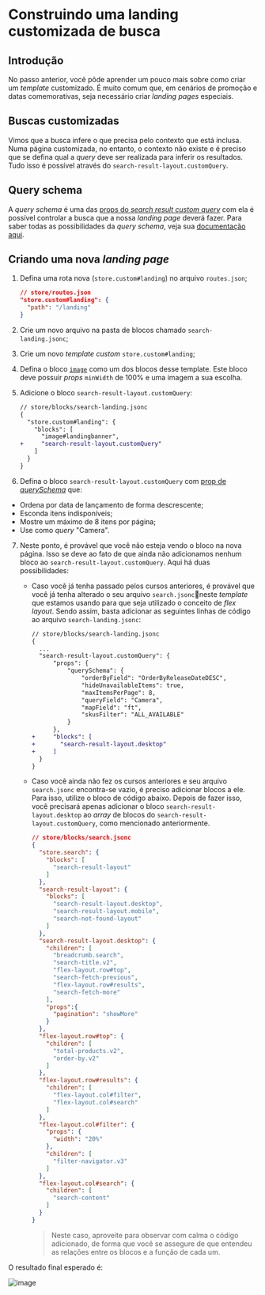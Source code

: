 # Construindo uma landing customizada de busca

## Introdução

No passo anterior, você pôde aprender um pouco mais sobre como criar um _template_ customizado. É muito comum que, em cenários de promoção e datas comemorativas, seja necessário criar _landing pages_ especiais.

## Buscas customizadas

Vimos que a busca infere o que precisa pelo contexto que está inclusa. Numa página customizada, no entanto, o contexto não existe e é preciso que se defina qual a _query_ deve ser realizada para inferir os resultados. Tudo isso é possível através do `search-result-layout.customQuery`.

## Query schema

A _query schema_ é uma das [props do _search result custom query_](https://developers.vtex.com/docs/vtex-search-result) com ela é possível controlar a busca que a nossa _landing page_ deverá fazer. Para saber todas as possibilidades da _query schema_, veja sua [documentação aqui](https://developers.vtex.com/docs/vtex-search-result#step-3---defining-how-the-search-query-data-should-be-fetched).

## Criando uma nova _landing page_

1. Defina uma rota nova (`store.custom#landing`) no arquivo `routes.json`;

   ```json
   // store/routes.json
   "store.custom#landing": {
     "path": "/landing"
   }
   ```

2. Crie um novo arquivo na pasta de blocos chamado `search-landing.jsonc`;
3. Crie um novo _template custom_ `store.custom#landing`;
4. Defina o bloco [`image`](https://developers.vtex.com/docs/vtex-store-components-image) como um dos blocos desse template. Este bloco deve possuir _props_ `minWidth` de 100% e uma imagem a sua escolha.
5. Adicione o bloco `search-result-layout.customQuery`:

   ```diff
   // store/blocks/search-landing.jsonc
   {
     "store.custom#landing": {
       "blocks": [
         "image#landingbanner",
   +     "search-result-layout.customQuery"
       ]
     }
   }
   ```

6. Defina o bloco `search-result-layout.customQuery` com [prop de _querySchema_](https://developers.vtex.com/docs/vtex-search-result#step-3---defining-how-the-search-query-data-should-be-fetched) que:

- Ordena por data de lançamento de forma descrescente;
- Esconda itens indisponíveis;
- Mostre um máximo de 8 itens por página;
- Use como _query_ "Camera".

7. Neste ponto, é provável que você não esteja vendo o bloco na nova página. Isso se deve ao fato de que ainda não adicionamos nenhum bloco ao `search-result-layout.customQuery`. Aqui há duas possibilidades:

   - Caso você já tenha passado pelos cursos anteriores, é provável que você já tenha alterado o seu arquivo `search.jsonc`neste _template_ que estamos usando para que seja utilizado o conceito de _flex layout_. Sendo assim, basta adicionar as seguintes linhas de código ao arquivo `search-landing.jsonc`:
     ```diff
     // store/blocks/search-landing.jsonc
     {
       ...
       "search-result-layout.customQuery": {
           "props": {
               "querySchema": {
                   "orderByField": "OrderByReleaseDateDESC",
                   "hideUnavailableItems": true,
                   "maxItemsPerPage": 8,
                   "queryField": "Camera",
                   "mapField": "ft",
                   "skusFilter": "ALL_AVAILABLE"
               }
           },
     +     "blocks": [
     +       "search-result-layout.desktop"
     +     ]
       }
     }
     ```


    - Caso você ainda não fez os cursos anteriores e seu arquivo `search.jsonc` encontra-se vazio, é preciso adicionar blocos a ele. Para isso, utilize o bloco de código abaixo. Depois de fazer isso, você precisará apenas adicionar o bloco `search-result-layout.desktop` ao _array_ de blocos do `search-result-layout.customQuery`, como mencionado anteriormente.

      ```json
      // store/blocks/search.jsonc
      {
        "store.search": {
          "blocks": [
            "search-result-layout"
          ]
        },
        "search-result-layout": {
          "blocks": [
            "search-result-layout.desktop",
            "search-result-layout.mobile",
            "search-not-found-layout"
          ]
        },
        "search-result-layout.desktop": {
          "children": [
            "breadcrumb.search",
            "search-title.v2",
            "flex-layout.row#top",
            "search-fetch-previous",
            "flex-layout.row#results",
            "search-fetch-more"
          ],
          "props":{
            "pagination": "showMore"
          }
        },
        "flex-layout.row#top": {
          "children": [
            "total-products.v2",
            "order-by.v2"
          ]
        },
        "flex-layout.row#results": {
          "children": [
            "flex-layout.col#filter",
            "flex-layout.col#search"
          ]
        },
        "flex-layout.col#filter": {
          "props": {
            "width": "20%"
          },
          "children": [
            "filter-navigator.v3"
          ]
        },
        "flex-layout.col#search": {
          "children": [
            "search-content"
          ]
        }
      }
      ```
      > Neste caso, aproveite para observar com calma o código adicionado, de forma que você se assegure de que entendeu as relações entre os blocos e a função de cada um.

O resultado final esperado é:

![image](https://user-images.githubusercontent.com/19495917/90278827-7033c100-de3e-11ea-9083-4d7279312d7f.png)
